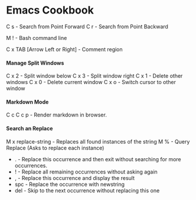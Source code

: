 # Emacs Cookbook

C s - Search from Point Forward
C r - Search from Point Backward

M ! - Bash command line

C x TAB [Arrow Left or Right] - Comment region

#### Manage Split Windows

C x 2 - Split window below
C x 3 - Split window right
C x 1 - Delete other windows
C x 0 - Delete current window
C x o - Switch cursor to other window

#### Markdown Mode
C c C c p - Render markdown in browser.

#### Search an Replace

M x replace-string - Replaces all found instances of the string
M % - Query Replace (Asks to replace each instance)
- . - Replace this occurrence and then exit without searching for more occurrences.
- ! - Replace all remaining occurrences without asking again
- , - Replace this occurrence and display the result
- spc - Replace the occurrence with newstring
- del - Skip to the next occurrence without replacing this one


